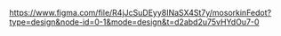 https://www.figma.com/file/R4jJcSuDEyy8INaSX4St7y/mosorkinFedot?type=design&node-id=0-1&mode=design&t=d2abd2u75vHYdOu7-0